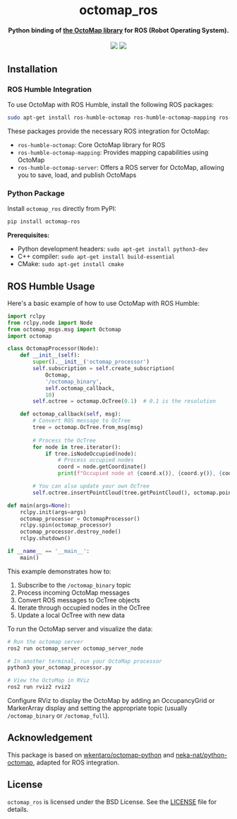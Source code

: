 <h1 align="center">octomap_ros</h1>
<h4 align="center">Python binding of <a href="https://github.com/OctoMap/octomap">the OctoMap library</a> for ROS (Robot Operating System).</h4>
<div align="center">
  <a href="https://pypi.python.org/pypi/octomap_ros"><img src="https://img.shields.io/pypi/v/octomap_ros.svg"></a>
  <a href="https://pypi.org/project/octomap_ros"><img src="https://img.shields.io/pypi/pyversions/octomap_ros.svg"></a>
</div>

## Installation

### ROS Humble Integration

To use OctoMap with ROS Humble, install the following ROS packages:

```bash
sudo apt-get install ros-humble-octomap ros-humble-octomap-mapping ros-humble-octomap-server
```

These packages provide the necessary ROS integration for OctoMap:

- `ros-humble-octomap`: Core OctoMap library for ROS
- `ros-humble-octomap-mapping`: Provides mapping capabilities using OctoMap
- `ros-humble-octomap-server`: Offers a ROS server for OctoMap, allowing you to save, load, and publish OctoMaps

### Python Package

Install `octomap_ros` directly from PyPI:

```bash
pip install octomap-ros
```

**Prerequisites:**

* Python development headers: `sudo apt-get install python3-dev`
* C++ compiler: `sudo apt-get install build-essential`
* CMake: `sudo apt-get install cmake`

## ROS Humble Usage

Here's a basic example of how to use OctoMap with ROS Humble:

```python
import rclpy
from rclpy.node import Node
from octomap_msgs.msg import Octomap
import octomap

class OctomapProcessor(Node):
    def __init__(self):
        super().__init__('octomap_processor')
        self.subscription = self.create_subscription(
            Octomap,
            '/octomap_binary',
            self.octomap_callback,
            10)
        self.octree = octomap.OcTree(0.1)  # 0.1 is the resolution

    def octomap_callback(self, msg):
        # Convert ROS message to OcTree
        tree = octomap.OcTree.from_msg(msg)
    
        # Process the OcTree
        for node in tree.iterator():
            if tree.isNodeOccupied(node):
                # Process occupied nodes
                coord = node.getCoordinate()
                print(f"Occupied node at {coord.x()}, {coord.y()}, {coord.z()}")

        # You can also update your own OcTree
        self.octree.insertPointCloud(tree.getPointCloud(), octomap.point3d(0, 0, 0))

def main(args=None):
    rclpy.init(args=args)
    octomap_processor = OctomapProcessor()
    rclpy.spin(octomap_processor)
    octomap_processor.destroy_node()
    rclpy.shutdown()

if __name__ == '__main__':
    main()
```

This example demonstrates how to:

1. Subscribe to the `/octomap_binary` topic
2. Process incoming OctoMap messages
3. Convert ROS messages to OcTree objects
4. Iterate through occupied nodes in the OcTree
5. Update a local OcTree with new data

To run the OctoMap server and visualize the data:

```bash
# Run the octomap server
ros2 run octomap_server octomap_server_node

# In another terminal, run your OctoMap processor
python3 your_octomap_processor.py

# View the OctoMap in RViz
ros2 run rviz2 rviz2
```

Configure RViz to display the OctoMap by adding an OccupancyGrid or MarkerArray display and setting the appropriate topic (usually `/octomap_binary` or `/octomap_full`).

## Acknowledgement

This package is based on [wkentaro/octomap-python](https://github.com/wkentaro/octomap-python) and [neka-nat/python-octomap](https://github.com/neka-nat/python-octomap), adapted for ROS integration.

## License

`octomap_ros` is licensed under the BSD License. See the [LICENSE](LICENSE) file for details.
